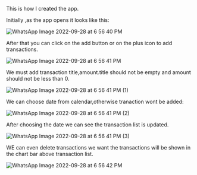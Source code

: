 This is how I created the app.

Initially ,as the app opens it looks like this:

![WhatsApp Image 2022-09-28 at 6 56 40 PM](https://user-images.githubusercontent.com/84428101/192792101-6bb53f8e-f392-464f-ac93-6039abb012a9.jpeg)

After that you can click on the add button or on the plus icon to add transactions.

![WhatsApp Image 2022-09-28 at 6 56 41 PM](https://user-images.githubusercontent.com/84428101/192793271-e5a3a52d-8eed-485f-a1e9-7919c777af26.jpeg)

We must add transaction title,amount.title should not be empty and amount should not be less than 0.

![WhatsApp Image 2022-09-28 at 6 56 41 PM (1)](https://user-images.githubusercontent.com/84428101/192793980-d9ed5be2-1fd6-45b2-acec-4e35d033f51b.jpeg)

We can choose date from calendar,otherwise tranaction wont be added:

![WhatsApp Image 2022-09-28 at 6 56 41 PM (2)](https://user-images.githubusercontent.com/84428101/192794400-cdd9acab-1459-4639-a8d2-d01d322b0f6b.jpeg)

After choosing the date we can see the transaction list is updated.

![WhatsApp Image 2022-09-28 at 6 56 41 PM (3)](https://user-images.githubusercontent.com/84428101/192795004-d098e923-a996-4612-9c05-4b793fc9aeee.jpeg)

WE can even delete transactions we want the transactions will be shown in the chart bar above transaction list.

![WhatsApp Image 2022-09-28 at 6 56 42 PM](https://user-images.githubusercontent.com/84428101/192796004-297cba34-02c3-4113-957b-ba890b01c91a.jpeg)

